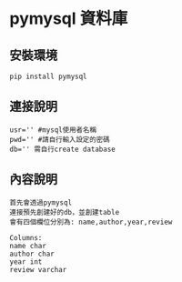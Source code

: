 # pymysql 資料庫

## 安裝環境
```
pip install pymysql
```
## 連接說明
```
usr='' #mysql使用者名稱
pwd='' #請自行輸入設定的密碼
db='' 需自行create database 
```
## 內容說明
```
首先會透過pymysql
連接預先創建好的db，並創建table
會有四個欄位分別為: name,author,year,review
```

```
Columns:
name char
author char
year int 
review varchar
```

